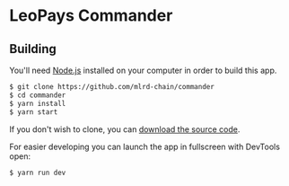 # LeoPays Commander

## Building

You'll need [Node.js](https://nodejs.org) installed on your computer in order to build this app.

```bash
$ git clone https://github.com/mlrd-chain/commander
$ cd commander
$ yarn install
$ yarn start
```

If you don't wish to clone, you can [download the source code](https://github.com/mlrd-chain/commander/archive/master.zip).

For easier developing you can launch the app in fullscreen with DevTools open:

```bash
$ yarn run dev
```
